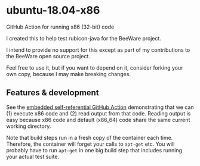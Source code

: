 # ubuntu-18.04-x86

GitHub Action for running x86 (32-bit) code

I created this to help test rubicon-java for the BeeWare project.

I intend to provide no support for this except as part of my contributions
to the BeeWare open source project.

Feel free to use it, but if you want to depend on it, consider forking
your own copy, because I may make breaking changes.

## Features & development

See the [embedded self-referential GitHub
Action](./.github/workflows/push.yaml) demonstrating that we can (1)
execute x86 code and (2) read output from that code. Reading output is
easy because x86 code and default (x86_64) code share the same current
working directory.

Note that build steps run in a fresh copy of the container each time.
Therefore, the container will forget your calls to `apt-get` etc.
You will probably have to run `apt-get` in one big build step that
includes running your actual test suite.
